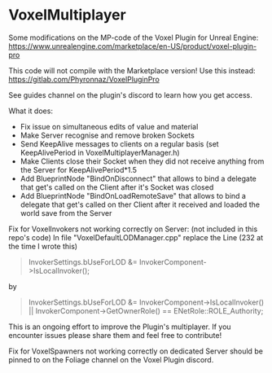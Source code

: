 # VoxelMultiplayer
Some modifications on the MP-code of the Voxel Plugin for Unreal Engine: https://www.unrealengine.com/marketplace/en-US/product/voxel-plugin-pro

This code will not compile with the Marketplace version! Use this instead: https://gitlab.com/Phyronnaz/VoxelPluginPro

See guides channel on the plugin's discord to learn how you get access.

What it does:

- Fix issue on simultaneous edits of value and material
- Make Server recognise and remove broken Sockets
- Send KeepAlive messages to clients on a regular basis (set KeepAlivePeriod in VoxelMultiplayerManager.h)
- Make Clients close their Socket when they did not receive anything from the Server for KeepAlivePeriod*1.5
- Add BlueprintNode "BindOnDisconnect" that allows to bind a delegate that get's called on the Client after it's Socket was closed
- Add BlueprintNode "BindOnLoadRemoteSave" that allows to bind a delegate that get's called on ther Client after it received and loaded the world save from the Server

Fix for VoxelInvokers not working correctly on Server: (not included in this repo's code)
In file "VoxelDefaultLODManager.cpp" replace the Line (232 at the time I wrote this)
> InvokerSettings.bUseForLOD &= InvokerComponent->IsLocalInvoker(); 
 
by  

> InvokerSettings.bUseForLOD &= InvokerComponent->IsLocalInvoker() || InvokerComponent->GetOwnerRole() == ENetRole::ROLE_Authority;  

This is an ongoing effort to improve the Plugin's multiplayer. If you encounter issues please share them and feel free to contribute!


Fix for VoxelSpawners not working correctly on dedicated Server should be pinned to on the Foliage channel on the Voxel Plugin discord.
